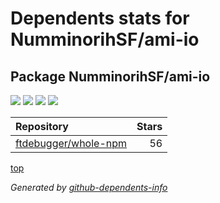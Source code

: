 # Dependents stats for NumminorihSF/ami-io

## Package NumminorihSF/ami-io

[![](https://img.shields.io/static/v1?label=Used%20by&message=19&color=informational&logo=slickpic)](https://github.com/NumminorihSF/ami-io/network/dependents)
[![](https://img.shields.io/static/v1?label=Used%20by%20(public)&message=1&color=informational&logo=slickpic)](https://github.com/NumminorihSF/ami-io/network/dependents)
[![](https://img.shields.io/static/v1?label=Used%20by%20(private)&message=18&color=informational&logo=slickpic)](https://github.com/NumminorihSF/ami-io/network/dependents)
[![](https://img.shields.io/static/v1?label=Used%20by%20(stars)&message=56&color=informational&logo=slickpic)](https://github.com/NumminorihSF/ami-io/network/dependents)

| Repository | Stars  |
| :--------  | -----: |
|[ftdebugger/whole-npm](https://github.com/ftdebugger/whole-npm) | 56 |

[top](#main)

_Generated by [github-dependents-info](https://github.com/nvuillam/github-dependents-info)_